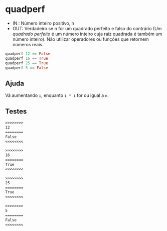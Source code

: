 # quadperf

- IN : Número inteiro positivo, n
- OUT: Verdadeiro se n for um quadrado perfeito e falso do contrário (Um *quadrado perfeito* é um número inteiro cuja raiz quadrada é também um número inteiro). Não utilizar operadores ou funções que retornem números reais.

```hs
quadperf 12 == False
quadperf 16 == True
quadperf 25 == True
quadperf 5 == False
```

## Ajuda

Vá aumentando `i`, enquanto `i * i` for ou igual a `n`.

## Testes

```txt
>>>>>>>>
12
========
False
<<<<<<<<

>>>>>>>>
16
========
True
<<<<<<<<

>>>>>>>>
25
========
True
<<<<<<<<

>>>>>>>>
5
========
False
<<<<<<<<

```
